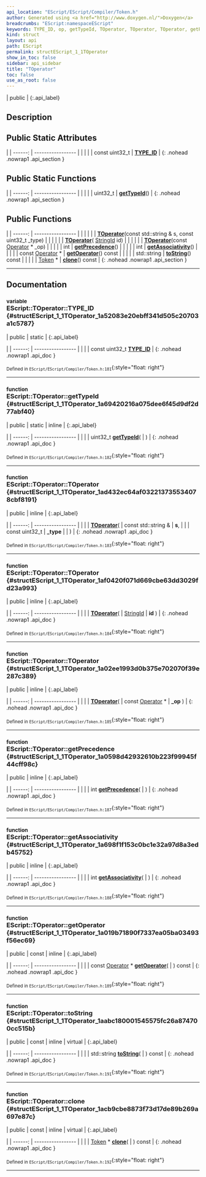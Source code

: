 ```yaml
---
api_location: "EScript/EScript/Compiler/Token.h"
author: Generated using <a href="http://www.doxygen.nl/">Doxygen</a>
breadcrumbs: "EScript:namespaceEScript"
keywords: TYPE_ID, op, getTypeId, TOperator, TOperator, TOperator, getPrecedence, getAssociativity, getOperator, toString, clone
kind: struct
layout: api
path: EScript
permalink: structEScript_1_1TOperator
show_in_toc: false
sidebar: api_sidebar
title: "TOperator"
toc: false
use_as_root: false
---
```


| public |
{:.api_label}

## Description





## Public Static Attributes

|
| ------: | ----------------- |
|  | |
| const uint32_t | **[TYPE_ID](#structEScript_1_1TOperator_1a52083e20ebff341d505c20703a1c5787)**  |
{: .nohead .nowrap1 .api_section }


## Public Static Functions

|
| ------: | ----------------- |
|  | |
| uint32_t | **[getTypeId](#structEScript_1_1TOperator_1a69420216a075dee6f45d9df2d77abf40)**() |
{: .nohead .nowrap1 .api_section }


## Public Functions

|
| ------: | ----------------- |
|  | |
|  | **[TOperator](#structEScript_1_1TOperator_1ad432ec64af032213735534078cbf8191)**(const std::string & s, const uint32_t _type) |
|  | |
|  | **[TOperator](#structEScript_1_1TOperator_1af0420f071d669cbe63dd3029fd23a993)**( [StringId](classEScript_1_1StringId)  id) |
|  | |
|  | **[TOperator](#structEScript_1_1TOperator_1a02ee1993d0b375e702070f39e287c389)**(const [Operator](classEScript_1_1Operator) * _op) |
|  | |
| int | **[getPrecedence](#structEScript_1_1TOperator_1a0598d42932610b223f99945f44cff98c)**() |
|  | |
| int | **[getAssociativity](#structEScript_1_1TOperator_1a698f1f153c0bc1e32a97d8a3edb45752)**() |
|  | |
| const [Operator](classEScript_1_1Operator) * | **[getOperator](#structEScript_1_1TOperator_1a019b71890f7337ea05ba03493f56ec69)**() const |
|  | |
| std::string | **[toString](#structEScript_1_1TOperator_1aabc180001545575fc26a874700cc515b)**() const |
|  | |
| [Token](classEScript_1_1Token) * | **[clone](#structEScript_1_1TOperator_1acb9cbe8873f73d17de89b269a697e87c)**() const |
{: .nohead .nowrap1 .api_section }


-------------------------------------------------------------------

## Documentation

### <small>variable</small><br/> EScript::TOperator::TYPE_ID {#structEScript_1_1TOperator_1a52083e20ebff341d505c20703a1c5787}

| public | static |
{:.api_label}

|
| ------: | ----------------- |
|  |
| const uint32_t **[TYPE_ID](#structEScript_1_1TOperator_1a52083e20ebff341d505c20703a1c5787)**  |
{: .nohead .nowrap1 .api_doc }





<sub>Defined in `EScript/EScript/Compiler/Token.h:181`</sub>{:style="float: right"}

-------------------------------------------------------------------

### <small>function</small><br/> EScript::TOperator::getTypeId {#structEScript_1_1TOperator_1a69420216a075dee6f45d9df2d77abf40}

| public | static | inline |
{:.api_label}

|
| ------: | ----------------- |
|  |
| uint32_t **[getTypeId](#structEScript_1_1TOperator_1a69420216a075dee6f45d9df2d77abf40)**( |  ) |
{: .nohead .nowrap1 .api_doc }





<sub>Defined in `EScript/EScript/Compiler/Token.h:182`</sub>{:style="float: right"}

-------------------------------------------------------------------

### <small>function</small><br/> EScript::TOperator::TOperator {#structEScript_1_1TOperator_1ad432ec64af032213735534078cbf8191}

| public | inline |
{:.api_label}

|
| ------: | ----------------- |
|  |
|  **[TOperator](#structEScript_1_1TOperator_1ad432ec64af032213735534078cbf8191)**( | const std::string & | **s**, |
| | const uint32_t | **_type** |
|   ) |
{: .nohead .nowrap1 .api_doc }





<sub>Defined in `EScript/EScript/Compiler/Token.h:183`</sub>{:style="float: right"}

-------------------------------------------------------------------

### <small>function</small><br/> EScript::TOperator::TOperator {#structEScript_1_1TOperator_1af0420f071d669cbe63dd3029fd23a993}

| public | inline |
{:.api_label}

|
| ------: | ----------------- |
|  |
|  **[TOperator](#structEScript_1_1TOperator_1af0420f071d669cbe63dd3029fd23a993)**( |  [StringId](classEScript_1_1StringId)  | **id** ) |
{: .nohead .nowrap1 .api_doc }





<sub>Defined in `EScript/EScript/Compiler/Token.h:184`</sub>{:style="float: right"}

-------------------------------------------------------------------

### <small>function</small><br/> EScript::TOperator::TOperator {#structEScript_1_1TOperator_1a02ee1993d0b375e702070f39e287c389}

| public | inline |
{:.api_label}

|
| ------: | ----------------- |
|  |
|  **[TOperator](#structEScript_1_1TOperator_1a02ee1993d0b375e702070f39e287c389)**( | const [Operator](classEScript_1_1Operator) * | **_op** ) |
{: .nohead .nowrap1 .api_doc }





<sub>Defined in `EScript/EScript/Compiler/Token.h:185`</sub>{:style="float: right"}

-------------------------------------------------------------------

### <small>function</small><br/> EScript::TOperator::getPrecedence {#structEScript_1_1TOperator_1a0598d42932610b223f99945f44cff98c}

| public | inline |
{:.api_label}

|
| ------: | ----------------- |
|  |
| int **[getPrecedence](#structEScript_1_1TOperator_1a0598d42932610b223f99945f44cff98c)**( |  ) |
{: .nohead .nowrap1 .api_doc }





<sub>Defined in `EScript/EScript/Compiler/Token.h:187`</sub>{:style="float: right"}

-------------------------------------------------------------------

### <small>function</small><br/> EScript::TOperator::getAssociativity {#structEScript_1_1TOperator_1a698f1f153c0bc1e32a97d8a3edb45752}

| public | inline |
{:.api_label}

|
| ------: | ----------------- |
|  |
| int **[getAssociativity](#structEScript_1_1TOperator_1a698f1f153c0bc1e32a97d8a3edb45752)**( |  ) |
{: .nohead .nowrap1 .api_doc }





<sub>Defined in `EScript/EScript/Compiler/Token.h:188`</sub>{:style="float: right"}

-------------------------------------------------------------------

### <small>function</small><br/> EScript::TOperator::getOperator {#structEScript_1_1TOperator_1a019b71890f7337ea05ba03493f56ec69}

| public | const | inline |
{:.api_label}

|
| ------: | ----------------- |
|  |
| const [Operator](classEScript_1_1Operator) * **[getOperator](#structEScript_1_1TOperator_1a019b71890f7337ea05ba03493f56ec69)**( |  ) const |
{: .nohead .nowrap1 .api_doc }





<sub>Defined in `EScript/EScript/Compiler/Token.h:189`</sub>{:style="float: right"}

-------------------------------------------------------------------

### <small>function</small><br/> EScript::TOperator::toString {#structEScript_1_1TOperator_1aabc180001545575fc26a874700cc515b}

| public | const | inline | virtual |
{:.api_label}

|
| ------: | ----------------- |
|  |
| std::string **[toString](#structEScript_1_1TOperator_1aabc180001545575fc26a874700cc515b)**( |  ) const |
{: .nohead .nowrap1 .api_doc }





<sub>Defined in `EScript/EScript/Compiler/Token.h:191`</sub>{:style="float: right"}

-------------------------------------------------------------------

### <small>function</small><br/> EScript::TOperator::clone {#structEScript_1_1TOperator_1acb9cbe8873f73d17de89b269a697e87c}

| public | const | inline | virtual |
{:.api_label}

|
| ------: | ----------------- |
|  |
| [Token](classEScript_1_1Token) * **[clone](#structEScript_1_1TOperator_1acb9cbe8873f73d17de89b269a697e87c)**( |  ) const |
{: .nohead .nowrap1 .api_doc }





<sub>Defined in `EScript/EScript/Compiler/Token.h:192`</sub>{:style="float: right"}

-------------------------------------------------------------------

